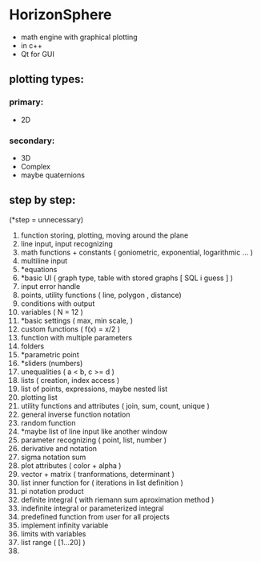 # HorizonSphere

 - math engine with graphical plotting
 - in c++
 - Qt for GUI

## plotting types:

### primary:
  - 2D

### secondary:
  - 3D
  - Complex
  - maybe quaternions




## step by step: 
(*step = unnecessary)

1. function storing, plotting, moving around the plane
2. line input, input recognizing
3. math functions + constants ( goniometric, exponential, logarithmic ... )
4. multiline input
5. *equations
6. *basic UI ( graph type, table with stored graphs [ SQL i guess ] )
7. input error handle
8. points, utility functions ( line, polygon , distance)
9. conditions with output
10. variables ( N = 12 )
11. *basic settings ( max, min scale, )
12. custom functions ( f(x) = x/2 )
13. function with multiple parameters
14. folders
15. *parametric point
16. *sliders (numbers)
17. unequalities ( a < b, c >= d )
18. lists ( creation, index access )
19. list of points, expressions, maybe nested list
20. plotting list
21. utility functions and attributes ( join, sum, count, unique )
22. general inverse function notation
23. random function
24. *maybe list of line input like another window
25. parameter recognizing ( point, list, number )
26. derivative and notation
27. sigma notation sum
28. plot attributes ( color + alpha )
29. vector + matrix ( tranformations, determinant )
30. list inner function for ( iterations in list definition )
31. pi notation product 
32. definite integral ( with riemann sum aproximation method )
33. indefinite integral or parameterized integral
34. predefined function from user for all projects
35. implement infinity variable
36. limits with variables
37. list range ( [1...20] )
38. 